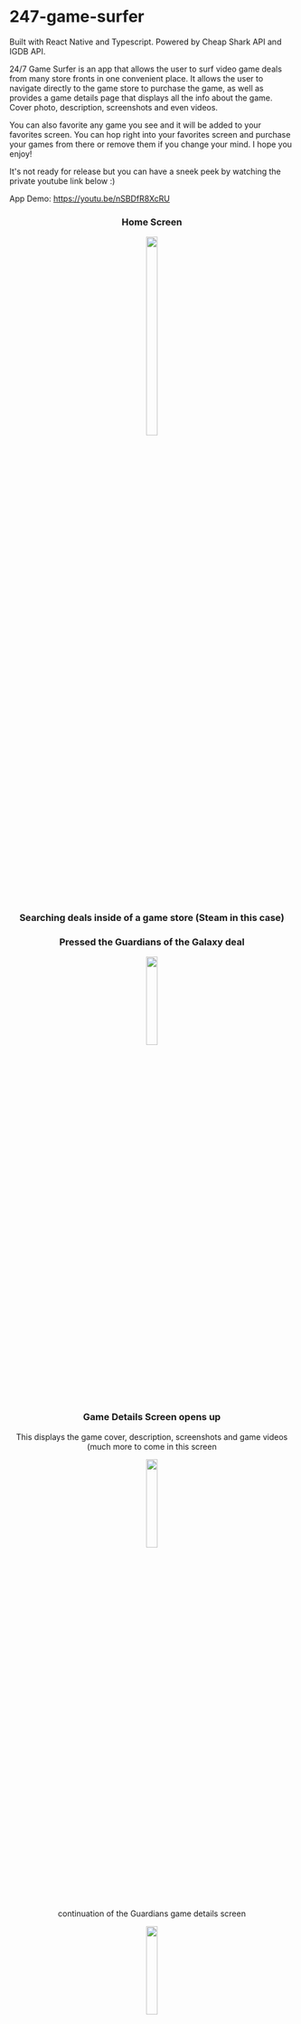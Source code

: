 # 247-game-surfer

Built with React Native and Typescript.  Powered by Cheap Shark API and IGDB API.

24/7 Game Surfer is an app that allows the user to surf video game deals from many store fronts in one convenient place.  It allows the user to navigate directly to the game store to purchase the game, as well as provides a game details page that displays all the info about the game.  Cover photo, description, screenshots and even videos.  

You can also favorite any game you see and it will be added to your favorites screen.  You can hop right into your favorites screen and purchase your games from there or remove them if you change your mind.  I hope you enjoy!

It's not ready for release but you can have a sneek peek by watching the private youtube link below :)

App Demo: https://youtu.be/nSBDfR8XcRU
<div align="center">
  <h3 style="text-align: center;">Home Screen</h3>
  <img src="https://github.com/Justuceh/247-game-surfer/assets/21269564/67189f06-f74d-4b85-8b86-4ebe6243c0a0" width=20% height=30%>
<h3>Searching deals inside of a game store (Steam in this case)</h3>
  <h3>Pressed the Guardians of the Galaxy deal</h3>
<img src="https://github.com/Justuceh/247-game-surfer/assets/21269564/2205fba9-7fdb-4aec-80d7-c7c2a7aed409" width=20% height=20%>
  <h3>Game Details Screen opens up</h3>
  <p>This displays the game cover, description, screenshots and game videos (much more to come in this screen</p>
<img src="https://github.com/Justuceh/247-game-surfer/assets/21269564/f909badd-6f6d-45b5-9414-6f0f4b90ac59" width=20% height=20%>
  
<p>continuation of the Guardians game details screen</p>
<img src="https://github.com/Justuceh/247-game-surfer/assets/21269564/0400fa7f-b0a0-4024-aeb7-90922ff73592" width=20% height=20%>
  <h3>Moved out of the game details screen</h3>
  <p>clicked the search icon on the bottom tab bar on the main screen (see pic 1)</p>
  <p>Searching for a game by name.  Red Dead Redemption 2 in this case.</p>
<img src="https://github.com/Justuceh/247-game-surfer/assets/21269564/7bb33aa4-bf39-4cdc-9533-8fe485749da1" width=20% height=20%>
<img src="https://github.com/Justuceh/247-game-surfer/assets/21269564/92673a2c-5c0f-4f19-b69e-c318fcc308e5" width=20% height=20%>
<h3>All the Read Dead Redemption 2 (RDR2) deals are returned</h3>
<img src="https://github.com/Justuceh/247-game-surfer/assets/21269564/e52eba4e-bfd8-48f1-947d-954d38720090" width=20% height=20%>
<h3>I click on one to view the RDR2 game details page</h3>
<img src="https://github.com/Justuceh/247-game-surfer/assets/21269564/712d7a05-06f7-4d51-9a8c-3e32f6293008" width=20% height=20%>
<img src="https://github.com/Justuceh/247-game-surfer/assets/21269564/78ec54ad-17ba-490a-b301-462747e78bdf" width=20% height=20%>
<h3>I left that page and moved on to the Favorites Screen (see bottom tabs on pic 1)</h3>
<p>Here you can view all the games you marked as a favorite.  You can look at the game details of each game or you can navigate directly to the game you want to purchase</p>
<img src="https://github.com/Justuceh/247-game-surfer/assets/21269564/f00d921d-916a-40d4-a58b-7d75136bd508" width=20% height=20%>
<h3>Navigating to a game to purchase</h3>
<p>At any point in the app you can navigate to a game to purchase.  All you have to do is "long press" on the game you want to buy.  It will then open a web view browser inside the app and take you to the game deal.  Here you can purchase your game :)</p>
<img src="https://github.com/Justuceh/247-game-surfer/assets/21269564/8b73f12f-c3ed-446e-a493-936971748554" width=20% height=20%>
</div>
<p></p>
<p></p>

